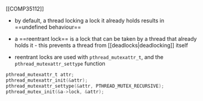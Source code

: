 [[COMP35112]]

- by default, a thread locking a lock it already holds results in ==undefined behaviour==

- a ==reentrant lock== is a lock that can be taken by a thread that already holds it - this prevents a thread from [[deadlocks|deadlocking]] itself
- reentrant locks are used with `pthread_mutexattr_t`, and the `pthread_mutexattr_settype` function

```C
pthread_mutexattr_t attr;
pthread_mutexattr_init(&attr);
pthread_mutexattr_settype(&attr, PTHREAD_MUTEX_RECURSIVE);
pthread_mutex_init(&a->lock, &attr);
```